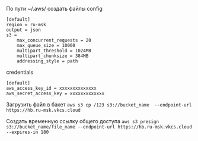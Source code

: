 По пути ~/.aws/ создать файлы
config
```
[default]
region = ru-msk
output = json
s3 =
    max_concurrent_requests = 20
    max_queue_size = 10000
    multipart_threshold = 1024MB
    multipart_chunksize = 384MB
    addressing_style = path
```
credentials
```
[default]
aws_access_key_id = xxxxxxxxxxxxxx
aws_secret_access_key = xxxxxxxxxxxxx
```

Загрузить файл в бакет  ``` aws s3 cp /123 s3://bucket_name  --endpoint-url https://hb.ru-msk.vkcs.cloud ```

Создать временную ссылку общего доступа  ``` aws s3 presign s3://bucket_name/file_name --endpoint-url https://hb.ru-msk.vkcs.cloud  --expires-in 180 ```
